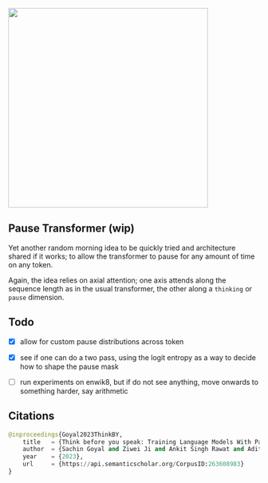 <img src="./pause.png" width="400px"></img>

## Pause Transformer (wip)

Yet another random morning idea to be quickly tried and architecture shared if it works; to allow the transformer to pause for any amount of time on any token.

Again, the idea relies on axial attention; one axis attends along the sequence length as in the usual transformer, the other along a `thinking` or `pause` dimension.

## Todo

- [x] allow for custom pause distributions across token
- [x] see if one can do a two pass, using the logit entropy as a way to decide how to shape the pause mask

- [ ] run experiments on enwik8, but if do not see anything, move onwards to something harder, say arithmetic

## Citations

```py
@inproceedings{Goyal2023ThinkBY,
    title   = {Think before you speak: Training Language Models With Pause Tokens},
    author  = {Sachin Goyal and Ziwei Ji and Ankit Singh Rawat and Aditya Krishna Menon and Sanjiv Kumar and Vaishnavh Nagarajan},
    year    = {2023},
    url     = {https://api.semanticscholar.org/CorpusID:263608983}
}
```
